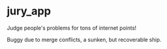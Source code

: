 # jury_app
Judge people's problems for tons of internet points!

Buggy due to merge conflicts, a sunken, but recoverable ship.
